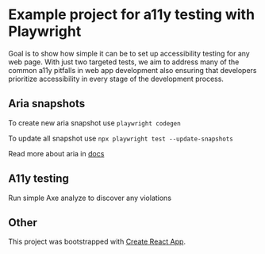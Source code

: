 # Example project for a11y testing with Playwright

Goal is to show how simple it can be to set up accessibility testing for any web page.
With just two targeted tests, we aim to address many of the common a11y pitfalls in web app development also 
ensuring that developers prioritize accessibility in every stage of the development process.

## Aria snapshots

To create new aria snapshot use `playwright codegen` 

To update all snapshot use `npx playwright test --update-snapshots` 

Read more about aria in [docs](https://playwright.dev/docs/aria-snapshots)

## A11y testing

Run simple Axe analyze to discover any violations

## Other 
This project was bootstrapped with [Create React App](https://github.com/facebook/create-react-app).





